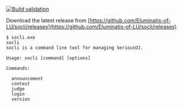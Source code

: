 [![Build validation](https://github.com/Eluminatis-of-LU/socli/actions/workflows/pr.yml/badge.svg)](https://github.com/Eluminatis-of-LU/socli/actions/workflows/pr.yml)

Download the latest release from [https://github.com/Eluminatis-of-LU/socli/releases](https://github.com/Eluminatis-of-LU/socli/releases)
```
$ socli.exe
socli
socli is a command line tool for managing SeriousOJ.

Usage: socli [command] [options]

Commands:

  announcement
  contest
  judge
  login
  version
```
